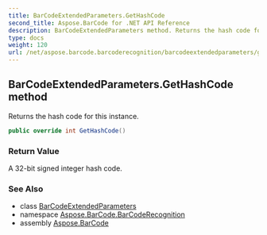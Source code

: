 ```yaml
---
title: BarCodeExtendedParameters.GetHashCode
second_title: Aspose.BarCode for .NET API Reference
description: BarCodeExtendedParameters method. Returns the hash code for this instance
type: docs
weight: 120
url: /net/aspose.barcode.barcoderecognition/barcodeextendedparameters/gethashcode/
---
```

## BarCodeExtendedParameters.GetHashCode method

Returns the hash code for this instance.

```csharp
public override int GetHashCode()
```

### Return Value

A 32-bit signed integer hash code.

### See Also

* class [BarCodeExtendedParameters](../)
* namespace [Aspose.BarCode.BarCodeRecognition](../../../aspose.barcode.barcoderecognition/)
* assembly [Aspose.BarCode](../../../)


